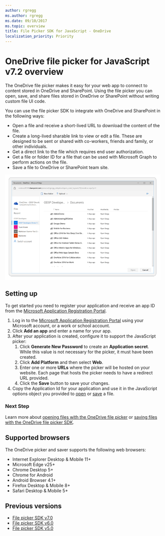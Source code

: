 ```yaml
---
author: rgregg
ms.author: rgregg
ms.date: 09/10/2017
ms.topic: overview
title: File Picker SDK for JavaScript - OneDrive
localization_priority: Priority
---
```

# OneDrive file picker for JavaScript v7.2 overview

The OneDrive file picker makes it easy for your web app to connect to content stored in OneDrive and SharePoint.
Using the file picker you can open, save, and share files stored in OneDrive or SharePoint without writing custom file UI code. 
 
You can use the file picker SDK to integrate with OneDrive and SharePoint in the following ways:

* Open a file and receive a short-lived URL to download the content of the file.
* Create a long-lived sharable link to view or edit a file. These are designed to be sent or shared with co-workers, friends and family, or other individuals.
* Get a direct link to the file which requires end user authorization.
* Get a file or folder ID for a file that can be used with Microsoft Graph to perform actions on the file.
* Save a file to OneDrive or SharePoint team site.

![Screenshot of the OneDrive file picker opening a file](file-picker-comp-866.png)


## Setting up

To get started you need to register your application and receive an app ID
from the [Microsoft Application Registration Portal](https://apps.dev.microsoft.com).

1. Log in to the [Microsoft Application Registration Portal](https://apps.dev.microsoft.com)
   using your Microsoft account, or a work or school account.
2. Click **Add an app** and enter a name for your app.
3. After your application is created, configure it to support the JavaScript picker:
   1. Click **Generate New Password** to create an **Application secret**. While this value is not necessary for the picker, it must have been created.
   2. Click **Add Platform** and then select **Web**.
   3. Enter one or more **URLs** where the picker will be hosted on your website. Each page that hosts the picker needs to have a redirect URL provided.
   4. Click the **Save** button to save your changes.
4. Copy the Application Id for your application and use it in the JavaScript options object you provided to [open](open-file.md) or [save](save-file.md) a file.

### Next Step

Learn more about [opening files with the OneDrive file picker](open-file.md) or
[saving files with the OneDrive file picker SDK](save-file.md).

## Supported browsers

The OneDrive picker and saver supports the following web browsers:

* Internet Explorer Desktop & Mobile 11+
* Microsoft Edge v25+
* Chrome Desktop 5+
* Chrome for Android
* Android Browser 4.1+
* Firefox Desktop & Mobile 8+
* Safari Desktop & Mobile 5+

## Previous versions

* [File picker SDK v7.0](../js-v7/index.md)
* [File picker SDK v6.0](../js-v6/index.md)
* [File picker SDK v5.0](../js-v5/index.md)

<!-- {
  "type": "#page.annotation",
  "description": "Use the JavaScript picker and saver SDKs to connect your web app to OneDrive.",
  "keywords": "js,javascript,onedrive,picker,saver,open,save,cloud",
  "section": "sdks",
"tocPath": "OneDrive SDKs/File pickers/JavaScript"
} -->
